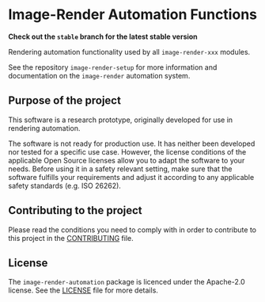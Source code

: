 # Image-Render Automation Functions

**Check out the `stable` branch for the latest stable version**

Rendering automation functionality used by all `image-render-xxx` modules.

See the repository `image-render-setup` for more information and documentation on the `image-render` automation system.

## Purpose of the project

This software is a research prototype, originally developed for use in rendering automation.

The software is not ready for production use. It has neither been developed nor tested for a specific use case. However, the license conditions of the applicable Open Source licenses allow you to adapt the software to your needs. Before using it in a safety relevant setting, make sure that the software fulfills your requirements and adjust it according to any applicable safety standards (e.g. ISO 26262).

## Contributing to the project

Please read the conditions you need to comply with in order to contribute to this project in the [CONTRIBUTING](CONTRIBUTING.md) file. 

## License

The `image-render-automation` package is licenced under the Apache-2.0 license. See the [LICENSE](LICENSE.md) file for more details.
